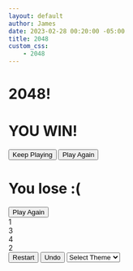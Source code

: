 ```yaml
---
layout: default
author: James
date: 2023-02-28 00:20:00 -05:00
title: 2048
custom_css: 
    - 2048
---
```

<div class="grid-title">
    <div id="title">
        <h1>2048!</h1>
    </div>
    <div id="score">
    </div>
</div>
<div class="grid-container">
    <div id = "win">
        <div> 
            <h1>YOU WIN!</h1>
            <button class = "popup-button" onclick="keepPlaying()">Keep Playing</button>
            <button class = "popup-button" onclick="initialize()">Play Again</button>
        </div>
    </div>
    <div id = "lose">
        <div>
            <h1>You lose :(</h1>
            <button class = "popup-button" onclick="initialize()">Play Again</button>
        </div>
    </div>
    <div class="grid-box">
        <div class="grid-row">
            <div class="grid-cell">
                <div class="grid-text">1</div>
            </div>
            <div class="grid-cell">
                <div class="grid-text"></div>
            </div>
            <div class="grid-cell">
                <div class="grid-text">3</div>
            </div>
            <div class="grid-cell">
                <div class="grid-text">4</div>
            </div>
        </div>
        <div class="grid-row">
            <div class="grid-cell">
                <div class="grid-text"></div>
            </div>
            <div class="grid-cell">
                <div class="grid-text">2</div>
            </div>
            <div class="grid-cell">
                <div class="grid-text"></div>
            </div>
            <div class="grid-cell">
                <div class="grid-text"></div>
            </div>
        </div>
        <div class="grid-row">
            <div class="grid-cell">
                <div class="grid-text"></div>
            </div>
            <div class="grid-cell">
                <div class="grid-text"></div>
            </div>
            <div class="grid-cell">
                <div class="grid-text"></div>
            </div>
            <div class="grid-cell">
                <div class="grid-text"></div>
            </div>
        </div>
        <div class="grid-row">
            <div class="grid-cell">
                <div class="grid-text"></div>
            </div>
            <div class="grid-cell">
                <div class="grid-text"></div>
            </div>
            <div class="grid-cell">
                <div class="grid-text"></div>
            </div>
            <div class="grid-cell">
                <div class="grid-text"></div>
            </div>
        </div>
    </div>
</div>
<div id="bottom-buttons">
    <button onclick="initialize()">Restart</button>
    <button onclick="undo()">Undo</button>
    <select id="theme-selector" onchange="changeTheme(this)">
        <option value="">Select Theme</option>
        <option value="standard">Standard</option>
        <option value="gradient">Rainbow</option>
        <option value="salmon-sushi">Sushi Salmon</option>
        <option value="seabreeze">Seabreeze</option>
        <option value="school">School Books</option>
        <option value="margarita">Marguerita</option>
        <option value="palette">Crazy</option>
    </select>
</div>
<script type="text/javascript" src="{{ site.baseurl }}/assets/js/2048.js" onload="initialize()"></script>
